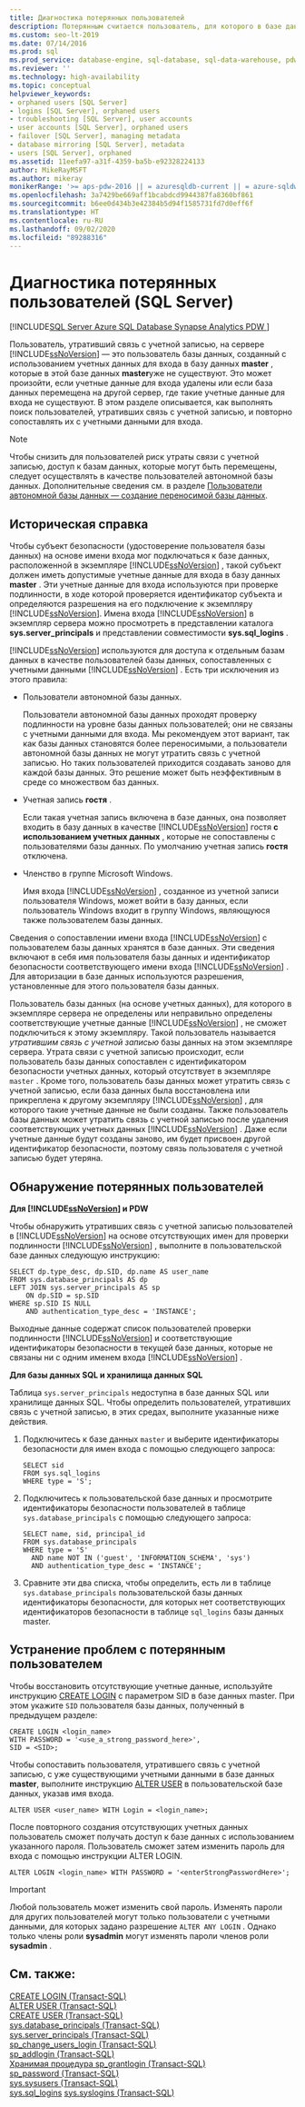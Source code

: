 ```yaml
---
title: Диагностика потерянных пользователей
description: Потерянным считается пользователь, для которого в базе данных master перестали существовать сведения о входе в базу данных. В этой статье описаны процессы обнаружения потерянных пользователей и устранения этих проблем.
ms.custom: seo-lt-2019
ms.date: 07/14/2016
ms.prod: sql
ms.prod_service: database-engine, sql-database, sql-data-warehouse, pdw
ms.reviewer: ''
ms.technology: high-availability
ms.topic: conceptual
helpviewer_keywords:
- orphaned users [SQL Server]
- logins [SQL Server], orphaned users
- troubleshooting [SQL Server], user accounts
- user accounts [SQL Server], orphaned users
- failover [SQL Server], managing metadata
- database mirroring [SQL Server], metadata
- users [SQL Server], orphaned
ms.assetid: 11eefa97-a31f-4359-ba5b-e92328224133
author: MikeRayMSFT
ms.author: mikeray
monikerRange: '>= aps-pdw-2016 || = azuresqldb-current || = azure-sqldw-latest || >= sql-server-2016 || = sqlallproducts-allversions'
ms.openlocfilehash: 3a7429be669aff1bcabdcd9944387fa8360bf861
ms.sourcegitcommit: b6ee0d434b3e42384b5d94f1585731fd7d0eff6f
ms.translationtype: HT
ms.contentlocale: ru-RU
ms.lasthandoff: 09/02/2020
ms.locfileid: "89288316"
---
```

# <a name="troubleshoot-orphaned-users-sql-server"></a>Диагностика потерянных пользователей (SQL Server)
[!INCLUDE[SQL Server Azure SQL Database Synapse Analytics PDW ](../../includes/applies-to-version/sql-asdb-asdbmi-asa-pdw.md)]

  Пользователь, утративший связь с учетной записью, на сервере [!INCLUDE[ssNoVersion](../../includes/ssnoversion-md.md)] — это пользователь базы данных, созданный с использованием учетных данных для входа в базу данных **master** , которые в этой базе данных **master**уже не существуют. Это может произойти, если учетные данные для входа удалены или если база данных перемещена на другой сервер, где такие учетные данные для входа не существуют. В этом разделе описывается, как выполнять поиск пользователей, утративших связь с учетной записью, и повторно сопоставлять их с учетными данными для входа.  
  
> [!NOTE]  
>  Чтобы снизить для пользователей риск утраты связи с учетной записью, доступ к базам данных, которые могут быть перемещены, следует осуществлять в качестве пользователей автономной базы данных. Дополнительные сведения см. в разделе [Пользователи автономной базы данных — создание переносимой базы данных](../../relational-databases/security/contained-database-users-making-your-database-portable.md).  
  
## <a name="background"></a>Историческая справка  
 Чтобы субъект безопасности (удостоверение пользователя базы данных) на основе имени входа мог подключаться к базе данных, расположенной в экземпляре [!INCLUDE[ssNoVersion](../../includes/ssnoversion-md.md)] , такой субъект должен иметь допустимые учетные данные для входа в базу данных **master** . Эти учетные данные для входа используются при проверке подлинности, в ходе которой проверяется идентификатор субъекта и определяются разрешения на его подключение к экземпляру [!INCLUDE[ssNoVersion](../../includes/ssnoversion-md.md)]. Имена входа [!INCLUDE[ssNoVersion](../../includes/ssnoversion-md.md)] в экземпляр сервера можно просмотреть в представлении каталога **sys.server_principals** и представлении совместимости **sys.sql_logins** .  
  
 [!INCLUDE[ssNoVersion](../../includes/ssnoversion-md.md)] используются для доступа к отдельным базам данных в качестве пользователей базы данных, сопоставленных с учетными данными [!INCLUDE[ssNoVersion](../../includes/ssnoversion-md.md)] . Есть три исключения из этого правила:  
  
-   Пользователи автономной базы данных.  
  
     Пользователи автономной базы данных проходят проверку подлинности на уровне базы данных пользователей; они не связаны с учетными данными для входа. Мы рекомендуем этот вариант, так как базы данных становятся более переносимыми, а пользователи автономной базы данных не могут утратить связь с учетной записью. Но таких пользователей приходится создавать заново для каждой базы данных. Это решение может быть неэффективным в среде со множеством баз данных.  
  
-   Учетная запись **гостя** .  
  
     Если такая учетная запись включена в базе данных, она позволяет входить в базу данных в качестве [!INCLUDE[ssNoVersion](../../includes/ssnoversion-md.md)] гостя **с использованием учетных данных** , которые не сопоставлены с пользователями базы данных. По умолчанию учетная запись **гостя** отключена.  
  
-   Членство в группе Microsoft Windows.  
  
     Имя входа [!INCLUDE[ssNoVersion](../../includes/ssnoversion-md.md)] , созданное из учетной записи пользователя Windows, может войти в базу данных, если пользователь Windows входит в группу Windows, являющуюся также пользователем базы данных.  
  
 Сведения о сопоставлении имени входа [!INCLUDE[ssNoVersion](../../includes/ssnoversion-md.md)] с пользователем базы данных хранятся в базе данных. Эти сведения включают в себя имя пользователя базы данных и идентификатор безопасности соответствующего имени входа [!INCLUDE[ssNoVersion](../../includes/ssnoversion-md.md)] . Для авторизации в базе данных используются разрешения, установленные для этого пользователя базы данных.  
  
 Пользователь базы данных (на основе учетных данных), для которого в экземпляре сервера не определены или неправильно определены соответствующие учетные данные [!INCLUDE[ssNoVersion](../../includes/ssnoversion-md.md)] , не сможет подключиться к этому экземпляру. Такой пользователь называется *утратившим связь с учетной записью* базы данных на этом экземпляре сервера. Утрата связи с учетной записью происходит, если пользователь базы данных сопоставлен с идентификатором безопасности учетных данных, который отсутствует в экземпляре `master` . Кроме того, пользователь базы данных может утратить связь с учетной записью, если база данных была восстановлена или прикреплена к другому экземпляру [!INCLUDE[ssNoVersion](../../includes/ssnoversion-md.md)] , для которого такие учетные данные не были созданы. Также пользователь базы данных может утратить связь с учетной записью после удаления соответствующих учетных данных [!INCLUDE[ssNoVersion](../../includes/ssnoversion-md.md)] . Даже если учетные данные будут созданы заново, им будет присвоен другой идентификатор безопасности, поэтому связь пользователя с учетной записью будет утеряна.  
  
## <a name="detect-orphaned-users"></a>Обнаружение потерянных пользователей  

**Для [!INCLUDE[ssNoVersion](../../includes/ssnoversion-md.md)] и PDW**

Чтобы обнаружить утративших связь с учетной записью пользователей в [!INCLUDE[ssNoVersion](../../includes/ssnoversion-md.md)] на основе отсутствующих имен для проверки подлинности [!INCLUDE[ssNoVersion](../../includes/ssnoversion-md.md)] , выполните в пользовательской базе данных следующую инструкцию:  
  
```  
SELECT dp.type_desc, dp.SID, dp.name AS user_name  
FROM sys.database_principals AS dp  
LEFT JOIN sys.server_principals AS sp  
    ON dp.SID = sp.SID  
WHERE sp.SID IS NULL  
    AND authentication_type_desc = 'INSTANCE';  
```  
  
 Выходные данные содержат список пользователей проверки подлинности [!INCLUDE[ssNoVersion](../../includes/ssnoversion-md.md)] и соответствующие идентификаторы безопасности в текущей базе данных, которые не связаны ни с одним именем входа [!INCLUDE[ssNoVersion](../../includes/ssnoversion-md.md)] .  

**Для базы данных SQL и хранилища данных SQL**

Таблица `sys.server_principals` недоступна в базе данных SQL или хранилище данных SQL. Чтобы определить пользователей, утративших связь с учетной записью, в этих средах, выполните указанные ниже действия.

1. Подключитесь к базе данных `master` и выберите идентификаторы безопасности для имен входа с помощью следующего запроса:
    ```
    SELECT sid 
    FROM sys.sql_logins 
    WHERE type = 'S'; 
    ```

2. Подключитесь к пользовательской базе данных и просмотрите идентификаторы безопасности пользователей в таблице `sys.database_principals` с помощью следующего запроса:

    ```
    SELECT name, sid, principal_id
    FROM sys.database_principals 
    WHERE type = 'S' 
      AND name NOT IN ('guest', 'INFORMATION_SCHEMA', 'sys')
      AND authentication_type_desc = 'INSTANCE';
    ```

3. Сравните эти два списка, чтобы определить, есть ли в таблице `sys.database_principals` пользовательской базы данных идентификаторы безопасности, для которых нет соответствующих идентификаторов безопасности в таблице `sql_logins` базы данных master. 
  
## <a name="resolve-an-orphaned-user"></a>Устранение проблем с потерянным пользователем  
Чтобы восстановить отсутствующие учетные данные, используйте инструкцию [CREATE LOGIN](../../t-sql/statements/create-login-transact-sql.md) с параметром SID в базе данных master. При этом укажите `SID` пользователя базы данных, полученный в предыдущем разделе:  
  
```  
CREATE LOGIN <login_name>   
WITH PASSWORD = '<use_a_strong_password_here>',  
SID = <SID>;  
```  
  
 Чтобы сопоставить пользователя, утратившего связь с учетной записью, с уже существующими учетными данными в базе данных **master**, выполните инструкцию [ALTER USER](../../t-sql/statements/alter-user-transact-sql.md) в пользовательской базе данных, указав имя входа.  
  
```  
ALTER USER <user_name> WITH Login = <login_name>;  
```  
  
 После повторного создания отсутствующих учетных данных пользователь сможет получать доступ к базе данных с использованием указанного пароля. Пользователь сможет затем изменить пароль для входа с помощью инструкции ALTER LOGIN.  
  
```  
ALTER LOGIN <login_name> WITH PASSWORD = '<enterStrongPasswordHere>';  
```  
  
> [!IMPORTANT]  
>  Любой пользователь может изменить свой пароль. Изменять пароли для других пользователей могут только пользователи с учетными данными, для которых задано разрешение `ALTER ANY LOGIN` . Однако только члены роли **sysadmin** могут изменять пароли членов роли **sysadmin** .  
  
## <a name="see-also"></a>См. также:  
 [CREATE LOGIN (Transact-SQL)](../../t-sql/statements/create-login-transact-sql.md)   
 [ALTER USER (Transact-SQL)](../../t-sql/statements/alter-user-transact-sql.md)   
 [CREATE USER (Transact-SQL)](../../t-sql/statements/create-user-transact-sql.md)   
 [sys.database_principals (Transact-SQL)](../../relational-databases/system-catalog-views/sys-database-principals-transact-sql.md)   
 [sys.server_principals (Transact-SQL)](../../relational-databases/system-catalog-views/sys-server-principals-transact-sql.md)   
 [sp_change_users_login (Transact-SQL)](../../relational-databases/system-stored-procedures/sp-change-users-login-transact-sql.md)   
 [sp_addlogin (Transact-SQL)](../../relational-databases/system-stored-procedures/sp-addlogin-transact-sql.md)   
 [Хранимая процедура sp_grantlogin (Transact-SQL)](../../relational-databases/system-stored-procedures/sp-grantlogin-transact-sql.md)   
 [sp_password (Transact-SQL)](../../relational-databases/system-stored-procedures/sp-password-transact-sql.md)   
 [sys.sysusers (Transact-SQL)](../../relational-databases/system-compatibility-views/sys-sysusers-transact-sql.md)   
 [sys.sql_logins](../../relational-databases/system-catalog-views/sys-sql-logins-transact-sql.md) [sys.syslogins (Transact-SQL)](../../relational-databases/system-compatibility-views/sys-syslogins-transact-sql.md)  
  
  
